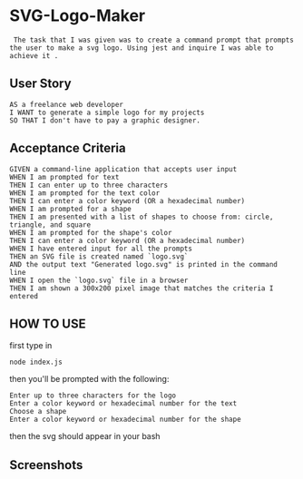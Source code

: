 # SVG-Logo-Maker
     The task that I was given was to create a command prompt that prompts the user to make a svg logo. Using jest and inquire I was able to achieve it .

## User Story

```
AS a freelance web developer
I WANT to generate a simple logo for my projects
SO THAT I don't have to pay a graphic designer.

```


## Acceptance Criteria

```
GIVEN a command-line application that accepts user input
WHEN I am prompted for text
THEN I can enter up to three characters
WHEN I am prompted for the text color
THEN I can enter a color keyword (OR a hexadecimal number)
WHEN I am prompted for a shape
THEN I am presented with a list of shapes to choose from: circle, triangle, and square
WHEN I am prompted for the shape's color
THEN I can enter a color keyword (OR a hexadecimal number)
WHEN I have entered input for all the prompts
THEN an SVG file is created named `logo.svg`
AND the output text "Generated logo.svg" is printed in the command line
WHEN I open the `logo.svg` file in a browser
THEN I am shown a 300x200 pixel image that matches the criteria I entered
```
## HOW TO USE
first type in 
```
node index.js
```
then you'll be prompted with the following: 

```
Enter up to three characters for the logo
Enter a color keyword or hexadecimal number for the text
Choose a shape
Enter a color keyword or hexadecimal number for the shape
```
then the svg should appear in your bash

## Screenshots